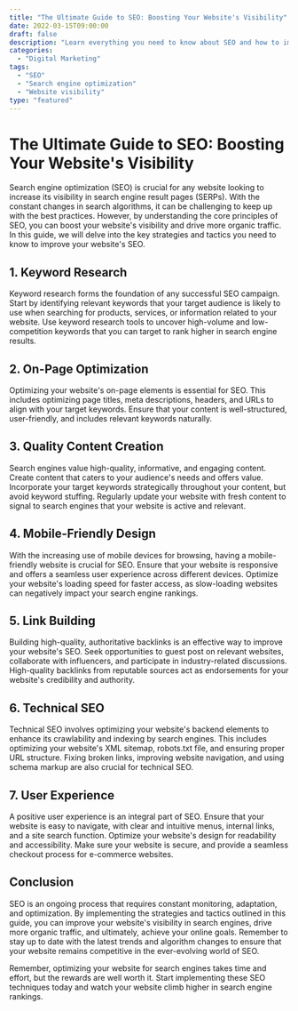 ```yaml
---
title: "The Ultimate Guide to SEO: Boosting Your Website's Visibility"
date: 2022-03-15T09:00:00
draft: false
description: "Learn everything you need to know about SEO and how to improve your website's visibility in search engines."
categories:
  - "Digital Marketing"
tags:
  - "SEO"
  - "Search engine optimization"
  - "Website visibility"
type: "featured"
---
```


# The Ultimate Guide to SEO: Boosting Your Website's Visibility

Search engine optimization (SEO) is crucial for any website looking to increase its visibility in search engine result pages (SERPs). With the constant changes in search algorithms, it can be challenging to keep up with the best practices. However, by understanding the core principles of SEO, you can boost your website's visibility and drive more organic traffic. In this guide, we will delve into the key strategies and tactics you need to know to improve your website's SEO.

## 1. Keyword Research

Keyword research forms the foundation of any successful SEO campaign. Start by identifying relevant keywords that your target audience is likely to use when searching for products, services, or information related to your website. Use keyword research tools to uncover high-volume and low-competition keywords that you can target to rank higher in search engine results.

## 2. On-Page Optimization

Optimizing your website's on-page elements is essential for SEO. This includes optimizing page titles, meta descriptions, headers, and URLs to align with your target keywords. Ensure that your content is well-structured, user-friendly, and includes relevant keywords naturally.

## 3. Quality Content Creation

Search engines value high-quality, informative, and engaging content. Create content that caters to your audience's needs and offers value. Incorporate your target keywords strategically throughout your content, but avoid keyword stuffing. Regularly update your website with fresh content to signal to search engines that your website is active and relevant.

## 4. Mobile-Friendly Design

With the increasing use of mobile devices for browsing, having a mobile-friendly website is crucial for SEO. Ensure that your website is responsive and offers a seamless user experience across different devices. Optimize your website's loading speed for faster access, as slow-loading websites can negatively impact your search engine rankings.

## 5. Link Building

Building high-quality, authoritative backlinks is an effective way to improve your website's SEO. Seek opportunities to guest post on relevant websites, collaborate with influencers, and participate in industry-related discussions. High-quality backlinks from reputable sources act as endorsements for your website's credibility and authority.

## 6. Technical SEO

Technical SEO involves optimizing your website's backend elements to enhance its crawlability and indexing by search engines. This includes optimizing your website's XML sitemap, robots.txt file, and ensuring proper URL structure. Fixing broken links, improving website navigation, and using schema markup are also crucial for technical SEO.

## 7. User Experience

A positive user experience is an integral part of SEO. Ensure that your website is easy to navigate, with clear and intuitive menus, internal links, and a site search function. Optimize your website's design for readability and accessibility. Make sure your website is secure, and provide a seamless checkout process for e-commerce websites.

## Conclusion

SEO is an ongoing process that requires constant monitoring, adaptation, and optimization. By implementing the strategies and tactics outlined in this guide, you can improve your website's visibility in search engines, drive more organic traffic, and ultimately, achieve your online goals. Remember to stay up to date with the latest trends and algorithm changes to ensure that your website remains competitive in the ever-evolving world of SEO.

Remember, optimizing your website for search engines takes time and effort, but the rewards are well worth it. Start implementing these SEO techniques today and watch your website climb higher in search engine rankings.
